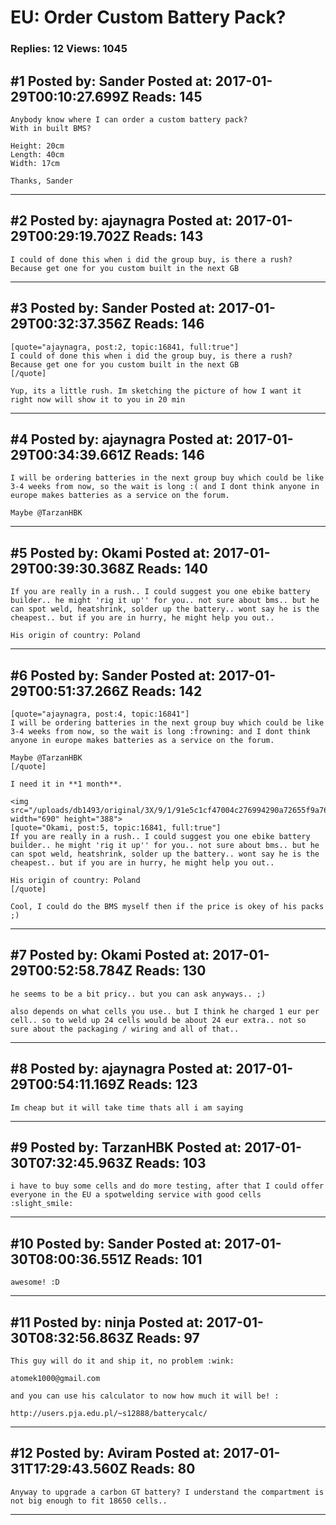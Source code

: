 # EU: Order Custom Battery Pack?

### Replies: 12 Views: 1045

## \#1 Posted by: Sander Posted at: 2017-01-29T00:10:27.699Z Reads: 145

```
Anybody know where I can order a custom battery pack?
With in built BMS?

Height: 20cm
Length: 40cm
Width: 17cm

Thanks, Sander
```

---
## \#2 Posted by: ajaynagra Posted at: 2017-01-29T00:29:19.702Z Reads: 143

```
I could of done this when i did the group buy, is there a rush? Because get one for you custom built in the next GB
```

---
## \#3 Posted by: Sander Posted at: 2017-01-29T00:32:37.356Z Reads: 146

```
[quote="ajaynagra, post:2, topic:16841, full:true"]
I could of done this when i did the group buy, is there a rush? Because get one for you custom built in the next GB
[/quote]

Yup, its a little rush. Im sketching the picture of how I want it right now will show it to you in 20 min
```

---
## \#4 Posted by: ajaynagra Posted at: 2017-01-29T00:34:39.661Z Reads: 146

```
I will be ordering batteries in the next group buy which could be like 3-4 weeks from now, so the wait is long :( and I dont think anyone in europe makes batteries as a service on the forum.

Maybe @TarzanHBK
```

---
## \#5 Posted by: Okami Posted at: 2017-01-29T00:39:30.368Z Reads: 140

```
If you are really in a rush.. I could suggest you one ebike battery builder.. he might 'rig it up'' for you.. not sure about bms.. but he can spot weld, heatshrink, solder up the battery.. wont say he is the cheapest.. but if you are in hurry, he might help you out..

His origin of country: Poland
```

---
## \#6 Posted by: Sander Posted at: 2017-01-29T00:51:37.266Z Reads: 142

```
[quote="ajaynagra, post:4, topic:16841"]
I will be ordering batteries in the next group buy which could be like 3-4 weeks from now, so the wait is long :frowning: and I dont think anyone in europe makes batteries as a service on the forum.

Maybe @TarzanHBK
[/quote]

I need it in **1 month**.

<img src="/uploads/db1493/original/3X/9/1/91e5c1cf47004c276994290a72655f9a76503565.png" width="690" height="388">
[quote="Okami, post:5, topic:16841, full:true"]
If you are really in a rush.. I could suggest you one ebike battery builder.. he might 'rig it up'' for you.. not sure about bms.. but he can spot weld, heatshrink, solder up the battery.. wont say he is the cheapest.. but if you are in hurry, he might help you out..

His origin of country: Poland
[/quote]

Cool, I could do the BMS myself then if the price is okey of his packs ;)
```

---
## \#7 Posted by: Okami Posted at: 2017-01-29T00:52:58.784Z Reads: 130

```
he seems to be a bit pricy.. but you can ask anyways.. ;)

also depends on what cells you use.. but I think he charged 1 eur per cell.. so to weld up 24 cells would be about 24 eur extra.. not so sure about the packaging / wiring and all of that..
```

---
## \#8 Posted by: ajaynagra Posted at: 2017-01-29T00:54:11.169Z Reads: 123

```
Im cheap but it will take time thats all i am saying
```

---
## \#9 Posted by: TarzanHBK Posted at: 2017-01-30T07:32:45.963Z Reads: 103

```
i have to buy some cells and do more testing, after that I could offer everyone in the EU a spotwelding service with good cells :slight_smile:
```

---
## \#10 Posted by: Sander Posted at: 2017-01-30T08:00:36.551Z Reads: 101

```
awesome! :D
```

---
## \#11 Posted by: ninja Posted at: 2017-01-30T08:32:56.863Z Reads: 97

```
This guy will do it and ship it, no problem :wink:

atomek1000@gmail.com

and you can use his calculator to now how much it will be! :

http://users.pja.edu.pl/~s12888/batterycalc/
```

---
## \#12 Posted by: Aviram Posted at: 2017-01-31T17:29:43.560Z Reads: 80

```
Anyway to upgrade a carbon GT battery? I understand the compartment is not big enough to fit 18650 cells..
```

---
